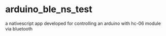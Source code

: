# arduino_ble_ns_test
a nativescript app developed for controlling an arduino with hc-06 module via bluetooth
